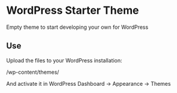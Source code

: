WordPress Starter Theme
=============

Empty theme to start developing your own for WordPress

Use
-------

Upload the files to your WordPress installation:

/wp-content/themes/

And activate it in WordPress Dashboard -> Appearance -> Themes
